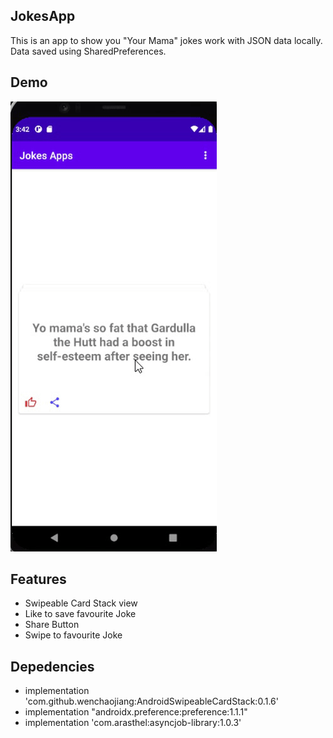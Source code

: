 ## JokesApp
This is an app to show you "Your Mama" jokes work with JSON data locally. Data saved using SharedPreferences.


## Demo
![alt text](https://github.com/gabrielmanalu/JokesApps/blob/master/jokesApp.gif)


## Features
- Swipeable Card Stack view
- Like to save favourite Joke
- Share Button
- Swipe to favourite Joke


## Depedencies
- implementation 'com.github.wenchaojiang:AndroidSwipeableCardStack:0.1.6'
- implementation "androidx.preference:preference:1.1.1"
- implementation 'com.arasthel:asyncjob-library:1.0.3'
